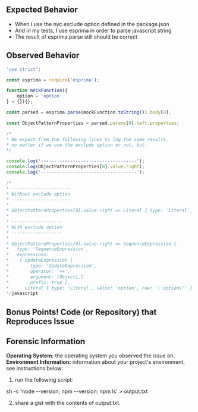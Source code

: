 ## Expected Behavior

- When I use the nyc.exclude option defined in the package.json
- And in my tests, I use esprima in order to parse javascript string
- The result of esprima.parse still should be correct

## Observed Behavior

```javascript
'use strict';

const esprima = require('esprima');

function mockFunction({
	option = 'option'
} = {}){};

const parsed = esprima.parse(mockFunction.toString()).body[0];

const ObjectPatternProperties = parsed.params[0].left.properties;

/*
* We expect from the following lines to log the same results,
* no matter if we use the exclude option or not, but:
*/

console.log('------------------------------------');
console.log(ObjectPatternProperties[0].value.right);
console.log('------------------------------------');

/*
* ----------------------
* Without exclude option
* ----------------------
* 
* ObjectPatternProperties[0].value.right => Literal { type: 'Literal', value: 'option', raw: '\'option\'' }
*
* -------------------
* With exclude option
* -------------------
* 
* ObjectPatternProperties[0].value.right => SequenceExpression {
*   type: 'SequenceExpression',
*   expressions: 
*    [ UpdateExpression {
*        type: 'UpdateExpression',
*        operator: '++',
*        argument: [Object],∏
*        prefix: true },
*      Literal { type: 'Literal', value: 'option', raw: '\'option\'' } ] }
*/javascript
```

## Bonus Points! Code (or Repository) that Reproduces Issue



## Forensic Information

**Operating System:** the operating system you observed the issue on.
**Environment Information:** information about your project's environment, see instructions below:

1. run the following script:

sh -c 'node --version; npm --version; npm ls' > output.txt

2. share a gist with the contents of output.txt.
